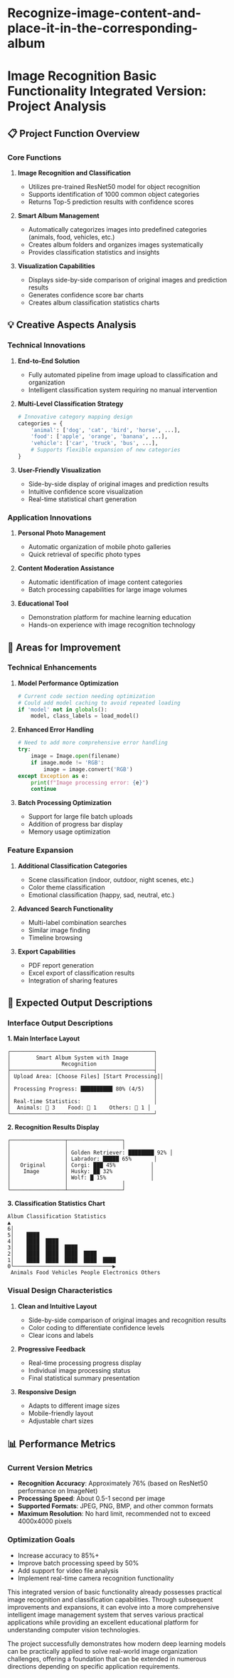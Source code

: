 # Recognize-image-content-and-place-it-in-the-corresponding-album
# Image Recognition Basic Functionality Integrated Version: Project Analysis

## 📋 Project Function Overview

### Core Functions
1. **Image Recognition and Classification**
   - Utilizes pre-trained ResNet50 model for object recognition
   - Supports identification of 1000 common object categories
   - Returns Top-5 prediction results with confidence scores

2. **Smart Album Management**
   - Automatically categorizes images into predefined categories (animals, food, vehicles, etc.)
   - Creates album folders and organizes images systematically
   - Provides classification statistics and insights

3. **Visualization Capabilities**
   - Displays side-by-side comparison of original images and prediction results
   - Generates confidence score bar charts
   - Creates album classification statistics charts

## 💡 Creative Aspects Analysis

### Technical Innovations
1. **End-to-End Solution**
   - Fully automated pipeline from image upload to classification and organization
   - Intelligent classification system requiring no manual intervention

2. **Multi-Level Classification Strategy**
   ```python
   # Innovative category mapping design
   categories = {
       'animal': ['dog', 'cat', 'bird', 'horse', ...],
       'food': ['apple', 'orange', 'banana', ...],
       'vehicle': ['car', 'truck', 'bus', ...],
       # Supports flexible expansion of new categories
   }
   ```

3. **User-Friendly Visualization**
   - Side-by-side display of original images and prediction results
   - Intuitive confidence score visualization
   - Real-time statistical chart generation

### Application Innovations
1. **Personal Photo Management**
   - Automatic organization of mobile photo galleries
   - Quick retrieval of specific photo types

2. **Content Moderation Assistance**
   - Automatic identification of image content categories
   - Batch processing capabilities for large image volumes

3. **Educational Tool**
   - Demonstration platform for machine learning education
   - Hands-on experience with image recognition technology

## 🚀 Areas for Improvement

### Technical Enhancements
1. **Model Performance Optimization**
   ```python
   # Current code section needing optimization
   # Could add model caching to avoid repeated loading
   if 'model' not in globals():
       model, class_labels = load_model()
   ```

2. **Enhanced Error Handling**
   ```python
   # Need to add more comprehensive error handling
   try:
       image = Image.open(filename)
       if image.mode != 'RGB':
           image = image.convert('RGB')
   except Exception as e:
       print(f"Image processing error: {e}")
       continue
   ```

3. **Batch Processing Optimization**
   - Support for large file batch uploads
   - Addition of progress bar display
   - Memory usage optimization

### Feature Expansion
1. **Additional Classification Categories**
   - Scene classification (indoor, outdoor, night scenes, etc.)
   - Color theme classification
   - Emotional classification (happy, sad, neutral, etc.)

2. **Advanced Search Functionality**
   - Multi-label combination searches
   - Similar image finding
   - Timeline browsing

3. **Export Capabilities**
   - PDF report generation
   - Excel export of classification results
   - Integration of sharing features

## 🎨 Expected Output Descriptions

### Interface Output Descriptions

**1. Main Interface Layout**
```
┌─────────────────────────────────────────────┐
│        Smart Album System with Image        │
│                Recognition                  │
├─────────────────────────────────────────────┤
│ Upload Area: [Choose Files] [Start Processing]│
│                                             │
│ Processing Progress: ██████████ 80% (4/5)   │
│                                             │
│ Real-time Statistics:                       │
│  Animals: 🐶 3    Food: 🍎 1    Others: 📁 1 │
└─────────────────────────────────────────────┘
```

**2. Recognition Results Display**
```
┌─────────────────┬─────────────────┐
│                 │                 │
│                 │ Golden Retriever: ████████ 92% │
│                 │ Labrador: █████ 65%       │
│   Original      │ Corgi: ███ 45%           │
│    Image        │ Husky: ██ 32%            │
│                 │ Wolf: █ 15%              │
│                 │                 │
└─────────────────┴─────────────────┘
```

**3. Classification Statistics Chart**
```
Album Classification Statistics
▲
6│
5│    ████
4│    ████  ████
3│    ████  ████  ████
2│    ████  ████  ████  ████
1│    ████  ████  ████  ████  ████
0└───────────────────────────────▶
 Animals Food Vehicles People Electronics Others
```

### Visual Design Characteristics

1. **Clean and Intuitive Layout**
   - Side-by-side comparison of original images and recognition results
   - Color coding to differentiate confidence levels
   - Clear icons and labels

2. **Progressive Feedback**
   - Real-time processing progress display
   - Individual image processing status
   - Final statistical summary presentation

3. **Responsive Design**
   - Adapts to different image sizes
   - Mobile-friendly layout
   - Adjustable chart sizes

## 📊 Performance Metrics

### Current Version Metrics
- **Recognition Accuracy**: Approximately 76% (based on ResNet50 performance on ImageNet)
- **Processing Speed**: About 0.5-1 second per image
- **Supported Formats**: JPEG, PNG, BMP, and other common formats
- **Maximum Resolution**: No hard limit, recommended not to exceed 4000x4000 pixels

### Optimization Goals
- Increase accuracy to 85%+
- Improve batch processing speed by 50%
- Add support for video file analysis
- Implement real-time camera recognition functionality

This integrated version of basic functionality already possesses practical image recognition and classification capabilities. Through subsequent improvements and expansions, it can evolve into a more comprehensive intelligent image management system that serves various practical applications while providing an excellent educational platform for understanding computer vision technologies.

The project successfully demonstrates how modern deep learning models can be practically applied to solve real-world image organization challenges, offering a foundation that can be extended in numerous directions depending on specific application requirements.

